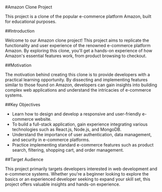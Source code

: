#Amazon Clone Project

This project is a clone of the popular e-commerce platform Amazon, built for educational purposes.

##Introduction

Welcome to our Amazon clone project! This project aims to replicate the functionality and user experience of the renowned e-commerce platform Amazon. By exploring this clone, you'll get a hands-on experience of how Amazon's essential features work, from product browsing to checkout.

##Motivation

The motivation behind creating this clone is to provide developers with a practical learning opportunity. By dissecting and implementing features similar to those found on Amazon, developers can gain insights into building complex web applications and understand the intricacies of e-commerce systems.

##Key Objectives

- Learn how to design and develop a responsive and user-friendly e-commerce website.
- To build a full-stack application, gain experience integrating various technologies such as React.js, Node.js, and MongoDB.
- Understand the importance of user authentication, data management, and security in e-commerce platforms.
- Practice implementing standard e-commerce features such as product search, filtering, shopping cart, and order management.

##Target Audience

This project primarily targets developers interested in web development and e-commerce systems. Whether you're a beginner looking to explore the basics or an experienced developer seeking to expand your skill set, this project offers valuable insights and hands-on experience.
